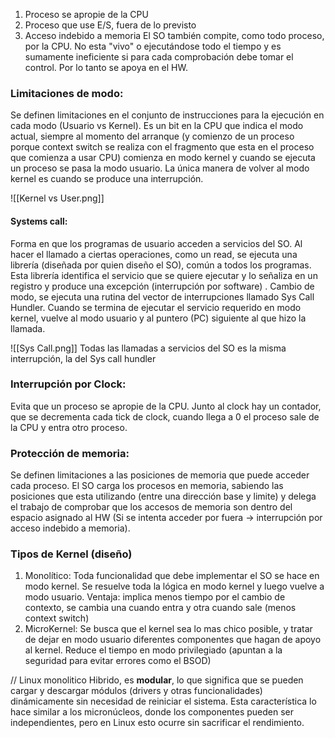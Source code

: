 1. Proceso se apropie de la CPU
2. Proceso que use E/S, fuera de lo previsto 
3. Acceso indebido a memoria
El SO también compite, como todo proceso, por la CPU. No esta "vivo" o ejecutándose todo el tiempo y es sumamente ineficiente si para cada comprobación debe tomar el control. Por lo tanto se apoya en el HW.
### Limitaciones de modo:
Se definen limitaciones en el conjunto de instrucciones para la ejecución en cada modo (Usuario vs Kernel). Es un bit en la CPU que indica el modo actual, siempre al momento del arranque (y comienzo de un proceso porque context switch se realiza con el fragmento que esta en el proceso que comienza a usar CPU) comienza en modo kernel y cuando se ejecuta un proceso se pasa la modo usuario. La única manera de volver al modo kernel es cuando se produce una interrupción.

![[Kernel vs User.png]]
#### Systems call:
Forma en que los programas de usuario acceden a servicios del SO. Al hacer el llamado a ciertas operaciones, como un read, se ejecuta una librería (diseñada por quien diseño el SO), común a todos los programas. Esta librería identifica el servicio que se quiere ejecutar y lo señaliza en un registro y produce una excepción (interrupción por software) . Cambio de modo, se ejecuta una rutina del vector de interrupciones llamado Sys Call Hundler. Cuando se termina de ejecutar el servicio requerido en modo kernel, vuelve al modo usuario y al puntero (PC) siguiente al que hizo la llamada.

![[Sys Call.png]]
Todas las llamadas a servicios del SO es la misma interrupción, la del Sys call hundler
### Interrupción por Clock:
Evita que un proceso se apropie de la CPU. Junto al clock hay un contador, que se decrementa cada tick de clock, cuando llega a 0 el proceso sale de la CPU y entra otro proceso.

### Protección de memoria:
Se definen limitaciones a las posiciones de memoria que puede acceder cada proceso. El SO carga los procesos en memoria, sabiendo las posiciones que esta utilizando (entre una dirección base y limite) y delega el trabajo de comprobar que los accesos de memoria son dentro del espacio asignado al HW (Si se intenta acceder por fuera -> interrupción por acceso indebido a memoria).

### Tipos de Kernel (diseño)
1. Monolítico: Toda funcionalidad que debe implementar el SO se hace en modo kernel. Se resuelve toda la lógica en modo kernel y luego vuelve a modo usuario. Ventaja: implica menos tiempo por el cambio de contexto, se cambia una cuando entra y otra cuando sale (menos context switch)
2. MicroKernel: Se busca que el kernel sea lo mas chico posible, y tratar de dejar en modo usuario diferentes componentes que hagan de apoyo al kernel. Reduce el tiempo en modo privilegiado (apuntan a la seguridad para evitar errores como el BSOD)

// Linux monolitico Hibrido, es **modular**, lo que significa que se pueden cargar y descargar módulos (drivers y otras funcionalidades) dinámicamente sin necesidad de reiniciar el sistema. Esta característica lo hace similar a los micronúcleos, donde los componentes pueden ser independientes, pero en Linux esto ocurre sin sacrificar el rendimiento. 